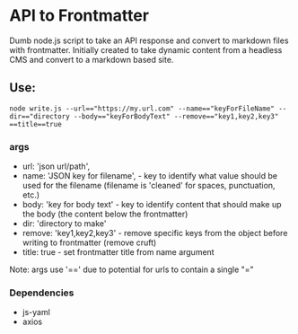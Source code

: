# API to Frontmatter
Dumb node.js script to take an API response and convert to markdown files with frontmatter.
Initially created to take dynamic content from a headless CMS and convert to a markdown based site. 


## Use:
```
node write.js --url=="https://my.url.com" --name=="keyForFileName" --dir=="directory --body=="keyForBodyText" --remove=="key1,key2,key3" ==title==true
```
 ### args

   * url: 'json url/path',
   *  name: 'JSON key for filename',      - key to identify what value should be used for the filename (filename is 'cleaned' for spaces, punctuation, etc.)
   * body: 'key for body text'           - key to identify content that should make up the body (the content below the frontmatter)
   * dir: 'directory to make'
   * remove: 'key1,key2,key3'            - remove specific keys from the object before writing to frontmatter (remove cruft)
   * title: true                         - set frontmatter title from name argument

Note: args use '==' due to potential for urls to contain a single "="


### Dependencies
* js-yaml
* axios
